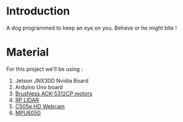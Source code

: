 # Introduction

A dog programmed to keep an eye on you. Behave or he might bite ! 

# Material

For this project we'll be using :

1. Jetson JNX30D Nvidia Board
2. Arduino Uno board 
3. [Brushless ACK-5312CP motors](https://fr.aliexpress.com/item/33027613653.html?spm=a2g0o.detail.1000014.1.17b2287ekaLzga&gps-id=pcDetailBottomMoreOtherSeller&scm=1007.14452.226710.0&scm_id=1007.14452.226710.0&scm-url=1007.14452.226710.0&pvid=d425404d-4615-440e-bf21-b715ba417a18&_t=gps-)
4. [RP LIDAR](https://www.amazon.fr/Scanradius-LIDAR-Sensorscanner-Vermeidung-Hindernissen-Navigation/dp/B07VLFGT27/ref=asc_df_B07VLFGT27/?tag=googshopfr-21&linkCode=df0&hvadid=411439987151&hvpos=&hvnetw=g&hvrand=17858514273165735039&hvpone=&hvptwo=&hvqmt=&hvdev=c&hvdv)
5. [C505e HD Webcam](https://www.amazon.fr/Logitech-Webcam-Micro-Longue-port%C3%A9e/dp/B08NZ52YYN/ref=sr_1_1?adgrpid=1363395356743550&hvadid=85212673713370&hvbmt=be&hvdev=c&hvlocphy=127159&hvnetw=o&hvqmt=e&hvtargid=kwd-85212758052269%3Aloc-66&hydadcr=15452_2293869&keywords=logitech+c505e&qid=1670692399&sr=8-1)
6. [MPU6050](https://fr.aliexpress.com/item/32340949017.html?spm=a2g0o.productlist.0.0.587312adnNgBZj&algo_pvid=19376db7-79d4-41f3-91f8-c1871eddb2a7&algo_exp_id=19376db7-79d4-41f3-91f8-c1871eddb2a7-0&pdp_ext_f=%7B%22sku_id%22%3A%2210000000609322940%22%7D&pdp_npi=2%40d)

